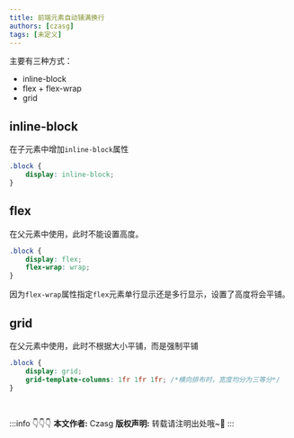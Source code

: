 ```yaml
---
title: 前端元素自动铺满换行
authors: [czasg]
tags: [未定义]
---
```


主要有三种方式：
- inline-block
- flex + flex-wrap
- grid

<!--truncate-->

## inline-block
在子元素中增加`inline-block`属性
```css
.block {
    display: inline-block;
}
```

## flex
在父元素中使用，此时不能设置高度。
```css
.block {
    display: flex;
    flex-wrap: wrap;
}
```
因为`flex-wrap`属性指定`flex`元素单行显示还是多行显示，设置了高度将会平铺。

## grid
在父元素中使用，此时不根据大小平铺，而是强制平铺
```css
.block {
    display: grid;
    grid-template-columns: 1fr 1fr 1fr; /*横向排布时，宽度均分为三等分*/
}
```

<br/>

:::info 👇👇👇
**本文作者:** Czasg
**版权声明:** 转载请注明出处哦~👮‍
:::
